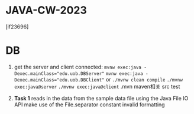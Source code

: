 # JAVA-CW-2023
[if23696]

# DB
1. get the server and client connected:
```mvnw exec:java -Dexec.mainClass="edu.uob.DBServer"```
```mvnw exec:java -Dexec.mainClass="edu.uob.DBClient"```
or
```./mvnw clean compile```
```./mvnw exec:java@server```
```./mvnw exec:java@client```
.mvn 
maven相关
src
test


2. **Task 1**
 reads in the data from the sample data file using the Java File IO API
 make use of the File.separator constant
invalid formatting